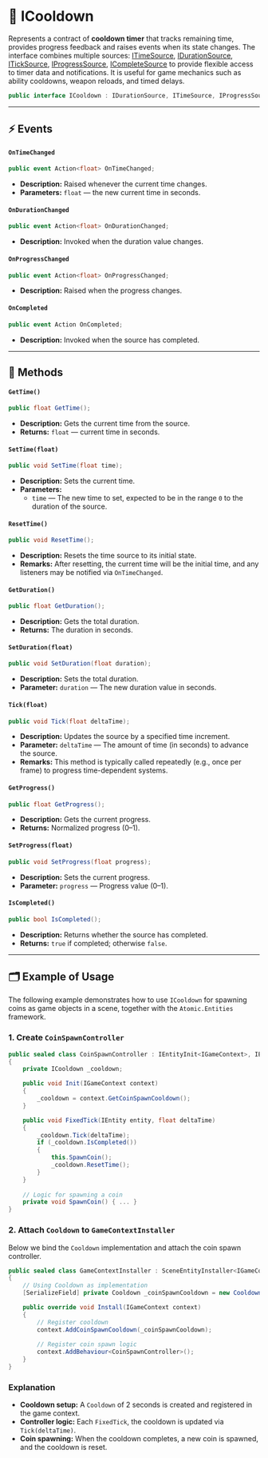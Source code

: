 # 🧩️ ICooldown

Represents a contract of **cooldown timer** that tracks remaining time, provides progress feedback and raises events
when its state changes. The interface combines multiple sources: [ITimeSource](Sources.md/#itimesource), [IDurationSource](Sources.md/#idurationsource), [ITickSource](Sources.md/#iticksource), [IProgressSource](Sources.md/#iprogresssource), [ICompleteSource](Sources.md/#icompletesource)
to provide flexible access to timer data and notifications. It is useful for game mechanics such as ability cooldowns, weapon reloads, and timed delays.

```csharp
public interface ICooldown : IDurationSource, ITimeSource, IProgressSource, ICompleteSource, ITickSource;
```

---

## ⚡ Events

#### `OnTimeChanged`

```csharp
public event Action<float> OnTimeChanged;
```

- **Description:** Raised whenever the current time changes.
- **Parameters:** `float` — the new current time in seconds.

#### `OnDurationChanged`

```csharp
public event Action<float> OnDurationChanged;
```

- **Description:** Invoked when the duration value changes.

#### `OnProgressChanged`

```csharp
public event Action<float> OnProgressChanged;  
```

- **Description:** Raised when the progress changes.

#### `OnCompleted`

```csharp
public event Action OnCompleted;  
```

- **Description:** Invoked when the source has completed.

---

## 🏹 Methods

#### `GetTime()`

```csharp
public float GetTime();
```

- **Description:** Gets the current time from the source.
- **Returns:** `float` — current time in seconds.

#### `SetTime(float)`

```csharp
public void SetTime(float time);
```

- **Description:** Sets the current time.
- **Parameters:**
    - `time` — The new time to set, expected to be in the range `0` to the duration of the source.

#### `ResetTime()`

```csharp
public void ResetTime();  
```

- **Description:** Resets the time source to its initial state.
- **Remarks:** After resetting, the current time will be the initial time, and any listeners may be notified via
  `OnTimeChanged`.

#### `GetDuration()`

```csharp
public float GetDuration();  
```

- **Description:** Gets the total duration.
- **Returns:** The duration in seconds.

#### `SetDuration(float)`

```csharp
public void SetDuration(float duration);  
```

- **Description:** Sets the total duration.
- **Parameter:** `duration` — The new duration value in seconds.

#### `Tick(float)`

```csharp
public void Tick(float deltaTime);  
```

- **Description:** Updates the source by a specified time increment.
- **Parameter:** `deltaTime` — The amount of time (in seconds) to advance the source.
- **Remarks:** This method is typically called repeatedly (e.g., once per frame) to progress time-dependent systems.

#### `GetProgress()`

```csharp
public float GetProgress();  
```

- **Description:** Gets the current progress.
- **Returns:** Normalized progress (0–1).

#### `SetProgress(float)`

```csharp
public void SetProgress(float progress);  
```

- **Description:** Sets the current progress.
- **Parameter:** `progress` — Progress value (0–1).

#### `IsCompleted()`

```csharp
public bool IsCompleted();  
```

- **Description:** Returns whether the source has completed.
- **Returns:** `true` if completed; otherwise `false`.

---

## 🗂 Example of Usage

The following example demonstrates how to use `ICooldown` for spawning coins as game objects in a scene, together with
the `Atomic.Entities` framework.

### 1. Create `CoinSpawnController`

```csharp
public sealed class CoinSpawnController : IEntityInit<IGameContext>, IEntityFixedTick
{
    private ICooldown _cooldown;

    public void Init(IGameContext context)
    {
        _cooldown = context.GetCoinSpawnCooldown();
    }

    public void FixedTick(IEntity entity, float deltaTime)
    {
        _cooldown.Tick(deltaTime);
        if (_cooldown.IsCompleted())
        {
            this.SpawnCoin();
            _cooldown.ResetTime();
        }
    }
    
    // Logic for spawning a coin
    private void SpawnCoin() { ... }
}
```

### 2. Attach `Cooldown` to `GameContextInstaller`

Below we bind the `Cooldown` implementation and attach the coin spawn controller.

```csharp
public sealed class GameContextInstaller : SceneEntityInstaller<IGameContext>
{
    // Using Cooldown as implementation
    [SerializeField] private Cooldown _coinSpawnCooldown = new Cooldown(2);

    public override void Install(IGameContext context)
    {
        // Register cooldown
        context.AddCoinSpawnCooldown(_coinSpawnCooldown);
        
        // Register coin spawn logic
        context.AddBehaviour<CoinSpawnController>();
    }
}
```

### Explanation

- **Cooldown setup:** A `Cooldown` of 2 seconds is created and registered in the game context.
- **Controller logic:** Each `FixedTick`, the cooldown is updated via `Tick(deltaTime)`.
- **Coin spawning:** When the cooldown completes, a new coin is spawned, and the cooldown is reset.